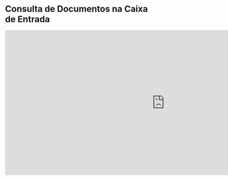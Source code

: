 # Consulta de Documentos na Caixa de Entrada  

<iframe width="1045" height="477" src="https://www.youtube.com/embed/yZNdIRwu5to" frameborder="0" allow="accelerometer; autoplay; clipboard-write; encrypted-media; gyroscope; picture-in-picture" allowfullscreen></iframe>  
